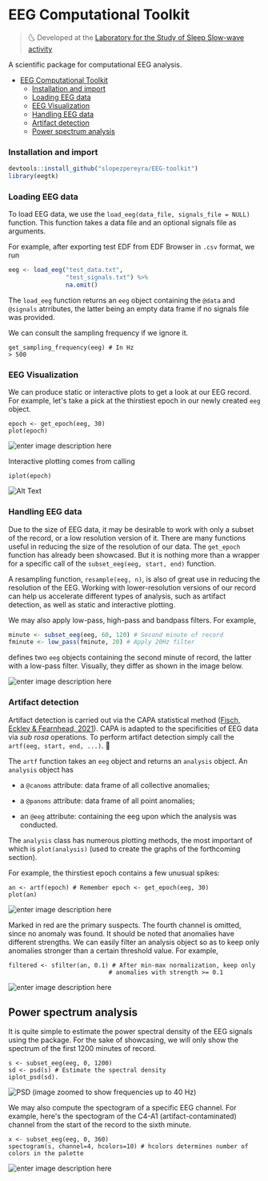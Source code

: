 ﻿
# EEG Computational Toolkit
  

> :last_quarter_moon_with_face: Developed at the [Laboratory for the Study of Sleep Slow-wave activity](https://www.med.upenn.edu/slowwavelab/)

A scientific package for computational EEG analysis.

- [EEG Computational Toolkit](#eeg-computational-toolkit)
    - [Installation and import](#installation-and-import)
    - [Loading EEG data](#loading-eeg-data)
    - [EEG Visualization](#eeg-visualization)
    - [Handling EEG data](#handling-eeg-data)
    - [Artifact detection](#artifact-detection)
  - [Power spectrum analysis](#power-spectrum-analysis)


### Installation and import


```r
devtools::install_github("slopezpereyra/EEG-toolkit")
library(eegtk)
```
### Loading EEG data

To load EEG data, we use the `load_eeg(data_file, signals_file = NULL)` function. This function takes a data file and an optional signals file as arguments.

For example, after exporting test EDF from EDF Browser in `.csv` format, we run

```r
eeg <- load_eeg("test_data.txt",
                "test_signals.txt") %>%
				na.omit()
```

The `load_eeg` function returns an `eeg` object containing the `@data` and `@signals` atrributes, the latter being an empty data frame if no signals file was provided.

We can consult the sampling frequency if we ignore it.

```
get_sampling_frequency(eeg) # In Hz
> 500 
```

  
### EEG Visualization

We can produce static or interactive plots to get a look at our EEG record. For example, let's take a pick at the thirstiest epoch in our newly created `eeg` object. 

```
epoch <- get_epoch(eeg, 30)
plot(epoch)
```
![enter image description here](https://i.ibb.co/0X4GG8T/Screenshot-from-2022-12-05-13-12-17.png)

Interactive plotting comes from calling

`iplot(epoch)`


![Alt Text](https://i.ibb.co/0XgxhKv/ezgif-1-2c5fd0d1e6.gif)

  

### Handling EEG data

Due to the size of EEG data, it may be desirable to work with only a subset of the record, or a low resolution version of it. There are many functions useful in reducing the size of the resolution of our data. The `get_epoch` function has already been showcased. But it is nothing more than a wrapper for a specific call of the `subset_eeg(eeg, start, end)` function. 

A resampling function, `resample(eeg, n)`, is also of great use in reducing the resolution of the EEG. Working with lower-resolution versions of our record can help us accelerate different types of analysis, such as artifact detection, as well as static and interactive plotting.
 
We may also apply low-pass, high-pass and bandpass filters. For example,
```r
minute <- subset_eeg(eeg, 60, 120) # Second minute of record
fminute <- low_pass(fminute, 20) # Apply 20Hz filter
```
 
defines two `eeg` objects containing the second minute of record, the latter with a low-pass filter. Visually, they differ as shown in the image below.

![enter image description here](https://i.ibb.co/HnG5jTc/plot-3.png)


### Artifact detection

Artifact detection is carried out via the CAPA statistical method ([Fisch, Eckley & Fearnhead, 2021](https://onlinelibrary.wiley.com/doi/full/10.1002/sam.11586)). CAPA is adapted to the specificities of EEG data via _sub rosa_ operations. To perform artifact detection simply call the `artf(eeg, start, end, ...)`. :microscope:

  

The `artf` function takes an `eeg` object and returns an `analysis` object. An `analysis` object has

  

- a `@canoms` attribute: data frame of all collective anomalies;

- a `@panoms` attribute: data frame of all point anomalies;

- an `@eeg` attribute: containing the eeg upon which the analysis was conducted.

  

The `analysis` class has numerous plotting methods, the most important of which is `plot(analysis)` (used to create the graphs of the forthcoming section).

For example, the thirstiest epoch contains a few unusual spikes:

```
an <- artf(epoch) # Remember epoch <- get_epoch(eeg, 30)
plot(an)
```

![enter image description here](https://i.ibb.co/BjL6fDR/Screenshot-from-2022-12-05-13-18-15.png)

Marked in red are the primary suspects.  The fourth channel is omitted, since no anomaly was found. It should be noted that anomalies have different strengths. We can easily filter an analysis object so as to keep only anomalies stronger than a certain threshold value. For example,

```
filtered <- sfilter(an, 0.1) # After min-max normalization, keep only 
							# anomalies with strength >= 0.1
```

![enter image description here](https://i.ibb.co/djz0v74/Screenshot-from-2022-12-05-13-21-10.png)
  

## Power spectrum analysis

It is quite simple to estimate the power spectral density of the EEG signals using the package. For the sake of showcasing, we will only show the spectrum of the first 1200 minutes of record.

```
s <- subset_eeg(eeg, 0, 1200)
sd <- psd(s) # Estimate the spectral density
iplot_psd(sd).
```

![PSD (image zoomed to show frequencies up to 40 Hz)](https://i.ibb.co/F5pD0Hn/PSD.png)

We may also compute the spectogram of a specific EEG channel. For example, here's the spectogram of the C4-A1 (artifact-contaminated) channel from the start of the record to the sixth minute.

```
x <- subset_eeg(eeg, 0, 360)
spectogram(s, channel=4, hcolors=10) # hcolors determines number of colors in the palette
```

![enter image description here](https://i.ibb.co/HqJCTDg/Screenshot-from-2022-12-05-13-34-03.png)